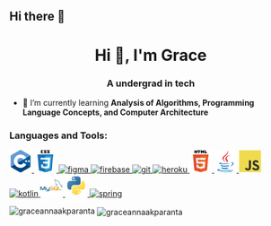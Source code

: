 ## Hi there 👋

<!--
**GraceAnnaAkparanta/GraceAnnaAkparanta** is a ✨ _special_ ✨ repository because its `README.md` (this file) appears on your GitHub profile.

**Here are some ideas to get you started:

- 🔭 I’m currently working on ...
- 🌱 I’m currently learning ...
- 👯 I’m looking to collaborate on ...
- 🤔 I’m looking for help with ...
- 💬 Ask me about ...
- 📫 How to reach me: ...
- 😄 Pronouns: ...
- ⚡ Fun fact: ... -->
<h1 align="center">Hi 👋, I'm Grace</h1>
<h3 align="center">A undergrad in tech</h3>
 
- 🌱 I’m currently learning **Analysis of Algorithms, Programming Language Concepts, and Computer Architecture**
 
<!-- <h3 align="left">Connect with me:</h3>
<p align="left"> hello
</p>
-->
 
<h3 align="left">Languages and Tools:</h3>
<p align="left"> <a href="https://www.w3schools.com/cpp/" target="_blank" rel="noreferrer"> <img src="https://raw.githubusercontent.com/devicons/devicon/master/icons/cplusplus/cplusplus-original.svg" alt="cplusplus" width="40" height="40"/> </a> <a href="https://www.w3schools.com/css/" target="_blank" rel="noreferrer"> <img src="https://raw.githubusercontent.com/devicons/devicon/master/icons/css3/css3-original-wordmark.svg" alt="css3" width="40" height="40"/> </a> <a href="https://www.figma.com/" target="_blank" rel="noreferrer"> <img src="https://www.vectorlogo.zone/logos/figma/figma-icon.svg" alt="figma" width="40" height="40"/> </a> <a href="https://firebase.google.com/" target="_blank" rel="noreferrer"> <img src="https://www.vectorlogo.zone/logos/firebase/firebase-icon.svg" alt="firebase" width="40" height="40"/> </a> <a href="https://git-scm.com/" target="_blank" rel="noreferrer"> <img src="https://www.vectorlogo.zone/logos/git-scm/git-scm-icon.svg" alt="git" width="40" height="40"/> </a> <a href="https://heroku.com" target="_blank" rel="noreferrer"> <img src="https://www.vectorlogo.zone/logos/heroku/heroku-icon.svg" alt="heroku" width="40" height="40"/> </a> <a href="https://www.w3.org/html/" target="_blank" rel="noreferrer"> <img src="https://raw.githubusercontent.com/devicons/devicon/master/icons/html5/html5-original-wordmark.svg" alt="html5" width="40" height="40"/> </a> <a href="https://www.java.com" target="_blank" rel="noreferrer"> <img src="https://raw.githubusercontent.com/devicons/devicon/master/icons/java/java-original.svg" alt="java" width="40" height="40"/> </a> <a href="https://developer.mozilla.org/en-US/docs/Web/JavaScript" target="_blank" rel="noreferrer"> <img src="https://raw.githubusercontent.com/devicons/devicon/master/icons/javascript/javascript-original.svg" alt="javascript" width="40" height="40"/> </a> <a href="https://kotlinlang.org" target="_blank" rel="noreferrer"> <img src="https://www.vectorlogo.zone/logos/kotlinlang/kotlinlang-icon.svg" alt="kotlin" width="40" height="40"/> </a> <a href="https://www.mysql.com/" target="_blank" rel="noreferrer"> <img src="https://raw.githubusercontent.com/devicons/devicon/master/icons/mysql/mysql-original-wordmark.svg" alt="mysql" width="40" height="40"/> </a> <a href="https://www.python.org" target="_blank" rel="noreferrer"> <img src="https://raw.githubusercontent.com/devicons/devicon/master/icons/python/python-original.svg" alt="python" width="40" height="40"/> </a> <a href="https://spring.io/" target="_blank" rel="noreferrer"> <img src="https://www.vectorlogo.zone/logos/springio/springio-icon.svg" alt="spring" width="40" height="40"/> </a> </p>
 
<p><img align="left" src="https://github-readme-stats.vercel.app/api/top-langs?username=graceannaakparanta&show_icons=true&locale=en&layout=compact" alt="graceannaakparanta" /></p>
 
<p>&nbsp;<img align="center" src="https://github-readme-stats.vercel.app/api?username=graceannaakparanta&show_icons=true&locale=en" alt="graceannaakparanta" /></p>

 <!-- <h1 align="center">
ᴡᴇʟᴄᴏᴍᴇ 
</h1>

<div align="center">
hi, i'm giselle! ٩(｡•́‿•̀｡)۶ <br />

  i like to dig into the tech world sometimes.<br />

</div>
<br />
<img src="https://media4.giphy.com/media/Y1IFN5kK9E7fO/giphy.gif?cid=ecf05e4704pufs6r4o6j8gq5dlod0ri29l73eiokf54t9r5v&rid=giphy.gif&ct=s" align="left" style="width: 400px; height: 375px; object-fit: scale-down;">

**ᴛᴇᴄʜ ɪɴᴛᴇʀᴇꜱᴛꜱ** <br />
• web and mobile development <br />
• UI/UX design <br />
• game development <br />
• computer graphics

**ʜᴏʙʙɪᴇꜱ** <br />
• digital & 3d art <br />
• gaming, kingdom hearts is my favorite! <br />
• streaming & video editing <br />
• fashion <br /> -->


